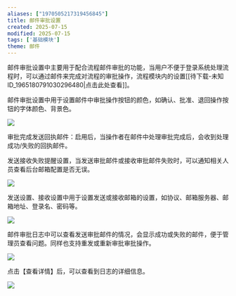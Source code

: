 ```yaml
---
aliases: ["1970505217319456845"]
title: 邮件审批设置
created: 2025-07-15
modified: 2025-07-15
tags: ['基础模块']
theme: 邮件
---
```


邮件审批设置中主要用于配合流程邮件审批的功能，当用户不便于登录系统处理流程时，可以通过邮件来完成对流程的审批操作，流程模块内的设置[[待下载-未知ID_1965180791030296480|点击此处查看]]。

邮件审批设置中用于设置邮件中审批操作按钮的颜色，如确认、批准、退回操作按钮的字体颜色、背景色。

![](e75ace199ac096e2df6eaea430d69b85.jpg)

审批完成发送回执邮件：启用后，当操作者在邮件中处理审批完成后，会收到处理成功/失败的回执邮件。

发送接收失败提醒设置，当发送审批邮件或接收审批邮件失败时，可以通知相关人员查看后台邮箱配置是否无误。

![](a1b1c77f37fa46afb449f3f46eed9e20.jpg)

发送设置、接收设置中用于设置发送或接收邮箱的设置，如协议、邮箱服务器、邮箱地址、登录名、密码等。

![](61f04c26df85e3b364278481e8a1fe50.jpg)

邮件审批日志中可以查看发送审批邮件的情况，会显示成功或失败的邮件，便于管理员查看问题。同样也支持重发或重新审批审批操作。

![](574133f0cea198e7c239534740c58937.jpg)

点击【查看详情】后，可以查看到日志的详细信息。

![](c002c94a764a3f9da265c3753ef7600b.jpg)